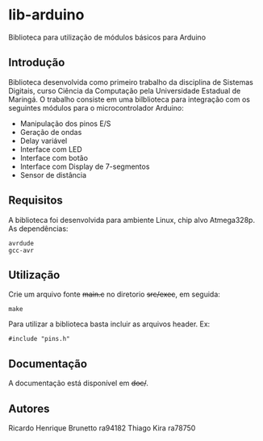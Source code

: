 # lib-arduino
Biblioteca para utilização de módulos básicos para Arduino

## Introdução
Biblioteca desenvolvida como primeiro trabalho da disciplina de Sistemas Digitais, curso Ciência da Computação pela Universidade Estadual de Maringá. O trabalho consiste em uma bilblioteca para integração com os seguintes módulos para o microcontrolador Arduino:

* Manipulação dos pinos E/S
* Geração de ondas
* Delay variável
* Interface com LED
* Interface com botão
* Interface com Display de 7-segmentos
* Sensor de distância

## Requisitos

A biblioteca foi desenvolvida para ambiente Linux, chip alvo Atmega328p. As dependências:

```
avrdude
gcc-avr
```

## Utilização 

Crie um arquivo fonte ~~main.c~~ no diretorio ~~src/exec~~, em seguida:
```
make
```

Para utilizar a biblioteca basta incluir as arquivos header. Ex:

```
#include "pins.h"
```

## Documentação

A documentação está disponível em ~~doc/~~.

## Autores

Ricardo Henrique Brunetto ra94182
Thiago Kira ra78750




